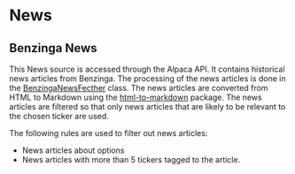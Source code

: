 # News

## Benzinga News

This News source is accessed through the Alpaca API. It contains historical news articles from Benzinga.
The processing of the news articles is done in the [BenzingaNewsFecther](https://github.com/KevorkSulahian/agentic-llm-for-better-results/blob/main/finmas/data/news/benzinga_news.py) class.
The news articles are converted from HTML to Markdown using the [html-to-markdown](https://pypi.org/project/html-to-markdown/) package.
The news articles are filtered so that only news articles that are likely to be relevant
to the chosen ticker are used.

The following rules are used to filter out news articles:

- News articles about options
- News articles with more than 5 tickers tagged to the article.
